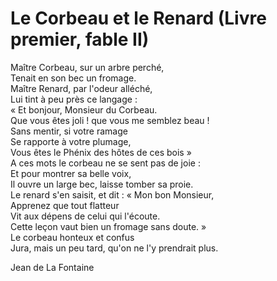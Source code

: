 # Le Corbeau et le Renard (Livre premier, fable II)

Maître Corbeau, sur un arbre perché,<br />
Tenait en son bec un fromage.<br />
Maître Renard, par l'odeur alléché,<br />
Lui tint à peu près ce langage :<br />
« Et bonjour, Monsieur du Corbeau.<br />
Que vous êtes joli ! que vous me semblez beau !<br />
Sans mentir, si votre ramage<br />
Se rapporte à votre plumage,<br />
Vous êtes le Phénix des hôtes de ces bois »<br />
A ces mots le corbeau ne se sent pas de joie :<br />
Et pour montrer sa belle voix,<br />
Il ouvre un large bec, laisse tomber sa proie.<br />
Le renard s'en saisit, et dit : « Mon bon Monsieur,<br />
Apprenez que tout flatteur<br />
Vit aux dépens de celui qui l'écoute.<br />
Cette leçon vaut bien un fromage sans doute. »<br />
Le corbeau honteux et confus<br />
Jura, mais un peu tard, qu'on ne l'y prendrait plus.

Jean de La Fontaine